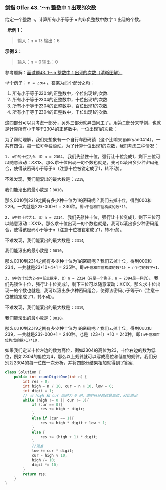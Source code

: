 ### [剑指 Offer 43. 1～n 整数中 1 出现的次数](https://leetcode.cn/problems/1nzheng-shu-zhong-1chu-xian-de-ci-shu-lcof/)

给定一个整数 `n`，计算所有小于等于 `n` 的非负整数中数字 `1` 出现的个数。

 
**示例 1：**

> 输入：n = 13
输出：6

**示例 2：**

> 输入：n = 0
输出：0
 


参考题解：[面试题43. 1～n 整数中 1 出现的次数（清晰图解）](https://leetcode.cn/problems/1nzheng-shu-zhong-1chu-xian-de-ci-shu-lcof/solution/mian-shi-ti-43-1n-zheng-shu-zhong-1-chu-xian-de-2/)

举个例子： `n = 2304` 。答案为四个部分之和：

1. 所有小于等于2304的正整数中，个位出现1的次数.
2. 所有小于等于2304的正整数中，十位出现1的次数.
3. 所有小于等于2304的正整数中，百位出现1的次数.
4. 所有小于等于2304的正整数中，千位出现1的次数.

这四部分可以只考虑一部分，另外三部分就异曲同工了。用第二部分来举例，也就是计算所有小于等于2304的正整数中，十位出现1的次数：

为了帮助理解，我们先想象有一个自行车密码锁（这个比喻来自@ryan0414），一共有四位，每一位可单独滚动。为了计算十位出现1的次数，我们考虑三种情况：

`1. n中的十位为0. 即 n = 2304。`
我们先锁住十位，强行让十位变成1，剩下三位可以随意滚动：XX1X。那么求十位出现一的个数也就是，我可以滚出多少种密码组合，使得该密码小于等于n（注意十位被锁定成了1，转不动）。

不难发现，我们能滚出的最大数是：`2219`,

我们能滚出的最小数是：`0010`。

那么0010到2219之间有多少种十位为1的密码呢？我们去掉十位，得到000和229。一共就是229-000+1 = 230种。即`n千位和百位构成的数*10。`

`2. n中的十位为1. 即 n = 2314。`
我们先锁住十位，强行让十位变成1，剩下三位可以随意滚动：XX1X。那么求十位出现一的个数也就是，我可以滚出多少种密码组合，使得该密码小于等于n（注意十位被锁定成了1，转不动）。

不难发现，我们能滚出的最大数是：`2314`,

我们能滚出的最小数是：`0010`。

那么0010到2314之间有多少种十位为1的密码呢？我们去掉十位，得到000和234，一共就是23*10+4+1 = 235种。即`n千位和百位构成的数*10 + n个位的数字+1.`

`3. n中的十位为2~9中任意数字. 即 n = 2324（只是一个例子，n = 2394是一样的）。`
我们先锁住十位，强行让十位变成1，剩下三位可以随意滚动：XX1X。那么求十位出现一的个数也就是，我可以滚出多少种密码组合，使得该密码小于等于n（注意十位被锁定成了1，转不动）。

不难发现，我们能滚出的最大数是：`2319`,

我们能滚出的最小数是：`0010`。

那么0010到2319之间有多少种十位为1的密码呢？我们去掉十位，得到000和239，一共就是239-000+1 = 240种。也是（23+1）*10 = 240种。即`(n千位和百位构成的数+1)*10.`

如果我们定义十位左边的数为高位，例如2304的高位为23，十位右边的数为低位，例如2304的低位为4，那么以上规律就可以写成高位和低位的规律。我们分别对2304的每一位做一次分析，并将四部分结果相加就得到了答案.



```java
class Solution {
    public int countDigitOne(int n) {
        int res = 0;
        int high = n / 10, cur = n % 10, low = 0;
        int digit = 1;
        // 当 high 和 cur 同时为 0 时，说明已经越过最高位，因此跳出
        while (high != 0 || cur != 0){
            if (cur == 0){
                res += high * digit;
            }
            else if (cur == 1){
                res += high * digit + low + 1;
            }
            else {
                res += (high + 1) * digit;
            }
            //递推
            low += cur * digit;
            cur = high % 10;
            high /= 10;
            digit *= 10;
        }
        return res;
    }
}
```
